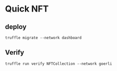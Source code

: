 # Quick NFT 


## deploy

`truffle migrate --network dashboard`

## Verify

`truffle run verify NFTCollection --network goerli`

